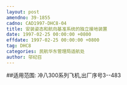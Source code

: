 ```yaml
---
layout: post
amendno: 39-1855
cadno: CAD1997-DHC8-04
title: 安装姿态和航向基准系统的独立接地装置
date: 1997-02-25 00:00:00 +0800
effdate: 1997-02-25 00:00:00 +0800
tag: DHC8
categories: 民航华东管理局适航处
author: 邬纪召
---
```


##适用范围:
冲八300系列飞机,出厂序号3--483

